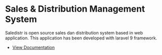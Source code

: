 # Sales & Distribution Management System
Saledistr is open source sales dan distribution system based in web application. This application has been developed with laravel 9 framework.

* [View Documentation](https://z0rdevz.github.io/saledistr)
